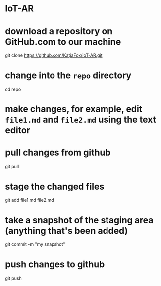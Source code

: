 # IoT-AR

# download a repository on GitHub.com to our machine
git clone https://github.com/KatjaFox/IoT-AR.git

# change into the `repo` directory
cd repo

# make changes, for example, edit `file1.md` and `file2.md` using the text editor

# pull changes from github
git pull 

# stage the changed files
git add file1.md file2.md

# take a snapshot of the staging area (anything that's been added)
git commit -m "my snapshot"

# push changes to github
git push
